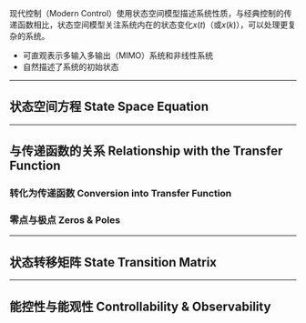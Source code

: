 现代控制（Modern Control）使用状态空间模型描述系统性质，与经典控制的传递函数相比，状态空间模型关注系统内在的状态变化$x(t)$（或$x(k)$），可以处理更复杂的系统。

+ 可直观表示多输入多输出（MIMO）系统和非线性系统
+ 自然描述了系统的初始状态

---
## 状态空间方程 State Space Equation




---
## 与传递函数的关系 Relationship with the Transfer Function


### 转化为传递函数 Conversion into Transfer Function


### 零点与极点 Zeros & Poles





---
## 状态转移矩阵 State Transition Matrix




---
## 能控性与能观性 Controllability & Observability



